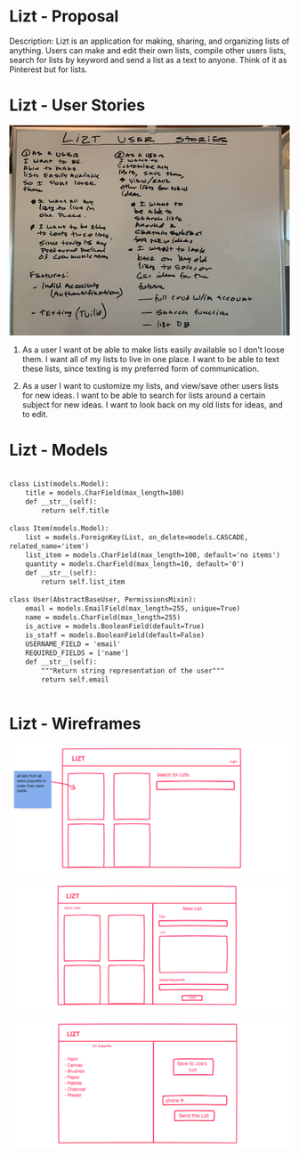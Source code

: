 # Lizt - Proposal

Description:
Lizt is an application for making, sharing, and organizing lists of anything. Users can make and edit their own lists, compile other users lists, search for lists by keyword and send a list as a text to anyone. Think of it as Pinterest but for lists.


# Lizt - User Stories

![alt text](https://github.com/nickrmeier/Project-4-Backend/blob/master/images/IMG_2525.jpg?raw=true)

1. As a user I want ot be able to make lists easily available so I don't loose them. I want all of my lists to live in one place. I want to be able to text these lists, since texting is my preferred form of communication. 

2. As a user I want to customize my lists, and view/save other users lists for new ideas. I want to be able to search for lists around a certain subject for new ideas. I want to look back on my old lists for ideas, and to edit.


# Lizt - Models
```

class List(models.Model):
    title = models.CharField(max_length=100)
    def __str__(self):
        return self.title

class Item(models.Model):
    list = models.ForeignKey(List, on_delete=models.CASCADE, related_name='item')
    list_item = models.CharField(max_length=100, default='no items')
    quantity = models.CharField(max_length=10, default='0')
    def __str__(self):
        return self.list_item

class User(AbstractBaseUser, PermissionsMixin):
    email = models.EmailField(max_length=255, unique=True)
    name = models.CharField(max_length=255)
    is_active = models.BooleanField(default=True)
    is_staff = models.BooleanField(default=False)
    USERNAME_FIELD = 'email'
    REQUIRED_FIELDS = ['name']
    def __str__(self):
        """Return string representation of the user"""
        return self.email
        
```

# Lizt - Wireframes

![alt text](https://github.com/nickrmeier/Project-4-Backend/blob/master/images/wireframe-1.png?raw=true)

![alt text](https://github.com/nickrmeier/Project-4-Backend/blob/master/images/wireframe-2.png?raw=true)

![alt text](https://github.com/nickrmeier/Project-4-Backend/blob/master/images/wireframe-3.png?raw=true)
